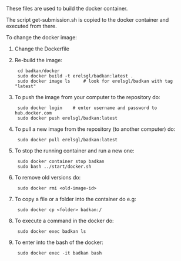 These files are used to build the docker container.

The script get-submission.sh is copied to the docker container and executed from there.

To change the docker image:

1. Change the Dockerfile


2. Re-build the image:

        cd badkan/docker
        sudo docker build -t erelsgl/badkan:latest .
        sudo docker image ls     # look for erelsgl/badkan with tag "latest" 


3. To push the image from your computer to the repository do:

        sudo docker login    # enter username and password to hub.docker.com
        sudo docker push erelsgl/badkan:latest

4. To pull a new image from the repository (to another computer) do:

        sudo docker pull erelsgl/badkan:latest

5. To stop the running container and run a new one:

        sudo docker container stop badkan
        sudo bash ../start/docker.sh

6. To remove old versions do:

        sudo docker rmi <old-image-id> 

7. To copy a file or a folder into the container do e.g:

        sudo docker cp <folder> badkan:/

8. To execute a command in the docker do:

        sudo docker exec badkan ls

9. To enter into the bash of the docker:

        sudo docker exec -it badkan bash

